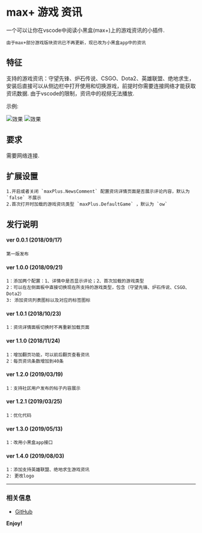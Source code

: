 # max+ 游戏 资讯

一个可以让你在vscode中阅读小黑盒(max+)上的游戏资讯的小插件.

	由于max+部分游戏版块资讯已不再更新，现已改为小黑盒app中的资讯

## 特征

支持的游戏资讯：守望先锋、炉石传说、CSGO、Dota2、英雄联盟、绝地求生，安装后直接可以从侧边栏中打开使用和切换游戏，前提时你需要连接网络才能获取资讯数据.
由于vscode的限制，资讯中的视频无法播放.

示例:

![效果](https://user-images.githubusercontent.com/14969576/45882721-959a2a80-bde1-11e8-81c3-af68af1a95af.gif)
![效果](https://user-images.githubusercontent.com/14969576/45882923-32f55e80-bde2-11e8-930b-0afd8fd60910.png)

## 要求

需要网络连接.

## 扩展设置

	1.开启或者关闭 `maxPlus.NewsComment` 配置资讯详情页面是否展示评论内容，默认为 `false` 不展示
	2.首次打开时加载的游戏资讯类型 `maxPlus.DefaultGame` ，默认为 `ow` 


## 发行说明

#### ver 0.0.1 (2018/09/17)
	第一版发布
#### ver 1.0.0 (2018/09/21)
	1：添加两个配置：1、详情中是否显示评论；2、首次加载的游戏类型
	2：可以在左侧面板中直接切换现在所支持的游戏类型，包含（守望先锋、炉石传说、CSGO、Dota2）
	3: 添加资讯列表图标以及对应的标签图标
#### ver 1.0.1 (2018/10/23)
	1：资讯详情面板切换时不再重新加载页面
#### ver 1.1.0 (2018/11/24)
	1：增加翻页功能，可以前后翻页查看资讯
	2：每页资讯条数增加到40条
#### ver 1.2.0 (2019/03/19)
	1：支持社区用户发布的帖子内容展示
#### ver 1.2.1 (2019/03/25)
	1：优化代码
#### ver 1.3.0 (2019/05/13)
	1：改用小黑盒app接口
#### ver 1.4.0 (2019/08/03)
	1：添加支持英雄联盟、绝地求生游戏资讯
	2: 更改logo
-----------------------------------------------------------------------------------------------------------


### 相关信息

* [GitHub](https://github.com/AShujiao/vscode-maxPlus)

**Enjoy!**
